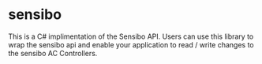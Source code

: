 # sensibo

This is a C# implimentation of the Sensibo API.  Users can use this library to wrap the sensibo api and enable your application to read / write changes to the sensibo AC Controllers.
